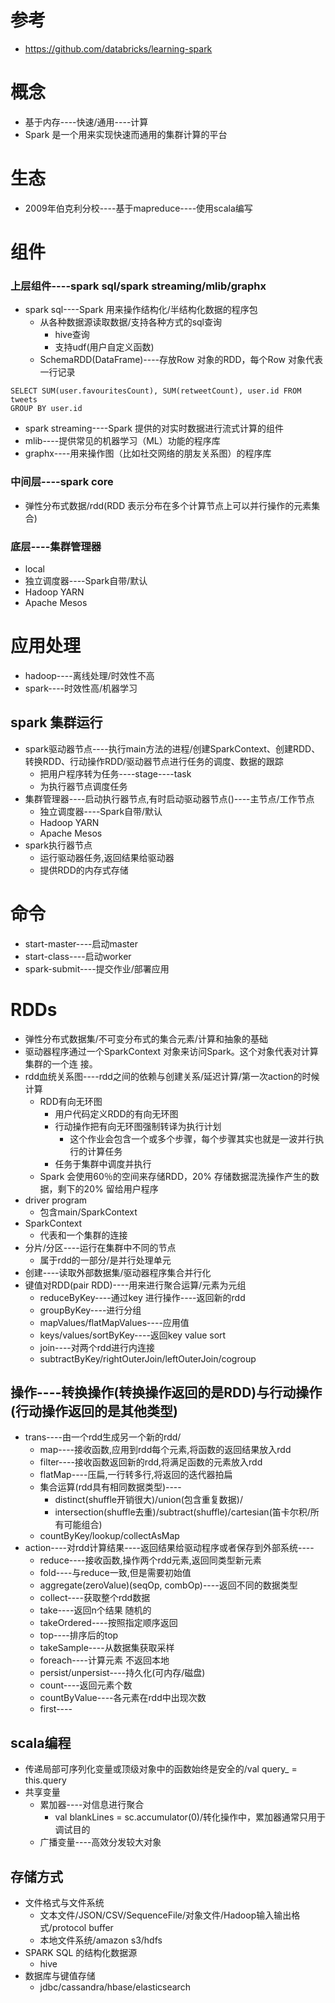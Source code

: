# 参考
- https://github.com/databricks/learning-spark
# 概念
- 基于内存----快速/通用----计算
- Spark 是一个用来实现快速而通用的集群计算的平台
# 生态
- 2009年伯克利分校----基于mapreduce----使用scala编写
# 组件
### 上层组件----spark sql/spark streaming/mlib/graphx
- spark sql----Spark 用来操作结构化/半结构化数据的程序包
  - 从各种数据源读取数据/支持各种方式的sql查询
    - hive查询
    - 支持udf(用户自定义函数)
  - SchemaRDD(DataFrame)----存放Row 对象的RDD，每个Row 对象代表一行记录
 ```
 SELECT SUM(user.favouritesCount), SUM(retweetCount), user.id FROM tweets
 GROUP BY user.id
 ```
- spark streaming----Spark 提供的对实时数据进行流式计算的组件
- mlib----提供常见的机器学习（ML）功能的程序库
- graphx----用来操作图（比如社交网络的朋友关系图）的程序库
### 中间层----spark core
- 弹性分布式数据/rdd(RDD 表示分布在多个计算节点上可以并行操作的元素集合)
### 底层----集群管理器
- local
- 独立调度器----Spark自带/默认
- Hadoop YARN
- Apache Mesos
# 应用处理
- hadoop----离线处理/时效性不高
- spark----时效性高/机器学习
## spark 集群运行
- spark驱动器节点----执行main方法的进程/创建SparkContext、创建RDD、转换RDD、行动操作RDD/驱动器节点进行任务的调度、数据的跟踪
  - 把用户程序转为任务----stage----task
  - 为执行器节点调度任务
- 集群管理器----启动执行器节点,有时启动驱动器节点()----主节点/工作节点
  - 独立调度器----Spark自带/默认
  - Hadoop YARN
  - Apache Mesos
- spark执行器节点
  - 运行驱动器任务,返回结果给驱动器
  - 提供RDD的内存式存储
# 命令
- start-master----启动master
- start-class----启动worker
- spark-submit----提交作业/部署应用
# RDDs
- 弹性分布式数据集/不可变分布式的集合元素/计算和抽象的基础
- 驱动器程序通过一个SparkContext 对象来访问Spark。这个对象代表对计算集群的一个连
  接。
- rdd血统关系图----rdd之间的依赖与创建关系/延迟计算/第一次action的时候计算
  - RDD有向无环图
    - 用户代码定义RDD的有向无环图
    - 行动操作把有向无环图强制转译为执行计划
      - 这个作业会包含一个或多个步骤，每个步骤其实也就是一波并行执行的计算任务
    - 任务于集群中调度并执行
  - Spark 会使用60％的空间来存储RDD，20% 存储数据混洗操作产生的数
    据，剩下的20% 留给用户程序
- driver program
  - 包含main/SparkContext
- SparkContext
  - 代表和一个集群的连接
- 分片/分区----运行在集群中不同的节点
  - 属于rdd的一部分/是并行处理单元
- 创建----读取外部数据集/驱动器程序集合并行化
- 键值对RDD(pair RDD)----用来进行聚合运算/元素为元组
  - reduceByKey----通过key 进行操作----返回新的rdd
  - groupByKey----进行分组
  - mapValues/flatMapValues----应用值
  - keys/values/sortByKey----返回key value sort
  - join----对两个rdd进行内连接
  - subtractByKey/rightOuterJoin/leftOuterJoin/cogroup
## 操作----转换操作(转换操作返回的是RDD)与行动操作(行动操作返回的是其他类型)
- trans----由一个rdd生成另一个新的rdd/
  - map----接收函数,应用到rdd每个元素,将函数的返回结果放入rdd
  - filter----接收函数返回新的rdd,将满足函数的元素放入rdd
  - flatMap----压扁,一行转多行,将返回的迭代器拍扁
  - 集合运算(rdd具有相同数据类型)----
    - distinct(shuffle开销很大)/union(包含重复数据)/
    - intersection(shuffle去重)/subtract(shuffle)/cartesian(笛卡尔积/所有可能组合)
  - countByKey/lookup/collectAsMap
- action----对rdd计算结果----返回结果给驱动程序或者保存到外部系统----
  - reduce----接收函数,操作两个rdd元素,返回同类型新元素
  - fold----与reduce一致,但是需要初始值
  - aggregate(zeroValue)(seqOp, combOp)----返回不同的数据类型
  - collect----获取整个rdd数据
  - take----返回n个结果 随机的
  - takeOrdered----按照指定顺序返回
  - top----排序后的top
  - takeSample----从数据集获取采样
  - foreach----计算元素 不返回本地
  - persist/unpersist----持久化(可内存/磁盘)
  - count----返回元素个数
  - countByValue----各元素在rdd中出现次数
  - first----
## scala编程
- 传递局部可序列化变量或顶级对象中的函数始终是安全的/val query_ = this.query
- 共享变量
  - 累加器----对信息进行聚合
    - val blankLines = sc.accumulator(0)/转化操作中，累加器通常只用于调试目的
  - 广播变量----高效分发较大对象
## 存储方式
- 文件格式与文件系统
    - 文本文件/JSON/CSV/SequenceFile/对象文件/Hadoop输入输出格式/protocol buffer
    - 本地文件系统/amazon s3/hdfs
- SPARK SQL 的结构化数据源
    - hive
- 数据库与键值存储
    - jdbc/cassandra/hbase/elasticsearch